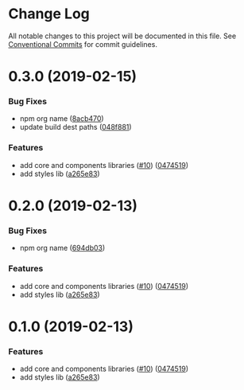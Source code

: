 # Change Log

All notable changes to this project will be documented in this file.
See [Conventional Commits](https://conventionalcommits.org) for commit guidelines.

# 0.3.0 (2019-02-15)

### Bug Fixes

- npm org name ([8acb470](http://republicservicesrepository/design-core/commits/8acb470))
- update build dest paths ([048f881](http://republicservicesrepository/design-core/commits/048f881))

### Features

- add core and components libraries ([#10](http://republicservicesrepository/design-core/issues/10)) ([0474519](http://republicservicesrepository/design-core/commits/0474519))
- add styles lib ([a265e83](http://republicservicesrepository/design-core/commits/a265e83))

# 0.2.0 (2019-02-13)

### Bug Fixes

- npm org name ([694db03](http://republicservicesrepository/design-core/commits/694db03))

### Features

- add core and components libraries ([#10](http://republicservicesrepository/design-core/issues/10)) ([0474519](http://republicservicesrepository/design-core/commits/0474519))
- add styles lib ([a265e83](http://republicservicesrepository/design-core/commits/a265e83))

# 0.1.0 (2019-02-13)

### Features

- add core and components libraries ([#10](http://republicservicesrepository/design-core/issues/10)) ([0474519](http://republicservicesrepository/design-core/commits/0474519))
- add styles lib ([a265e83](http://republicservicesrepository/design-core/commits/a265e83))
